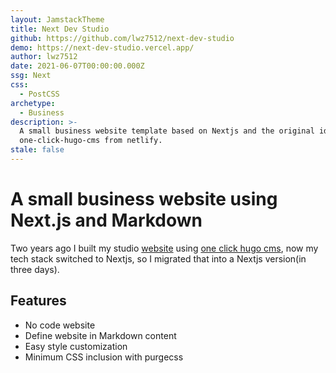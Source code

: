 ```yaml
---
layout: JamstackTheme
title: Next Dev Studio
github: https://github.com/lwz7512/next-dev-studio
demo: https://next-dev-studio.vercel.app/
author: lwz7512
date: 2021-06-07T00:00:00.000Z
ssg: Next
css:
  - PostCSS
archetype:
  - Business
description: >-
  A small business website template based on Nextjs and the original idea of
  one-click-hugo-cms from netlify.
stale: false
---
```


# A small business website using Next.js and Markdown

Two years ago I built my studio [website](https://github.com/lwz7512/one-click-hugo-cms) using [one click hugo cms](https://github.com/netlify-templates/one-click-hugo-cms), now my tech stack switched to Nextjs, so I migrated that into a Nextjs version(in three days).

## Features

* No code website
* Define website in Markdown content
* Easy style customization
* Minimum CSS inclusion with purgecss
